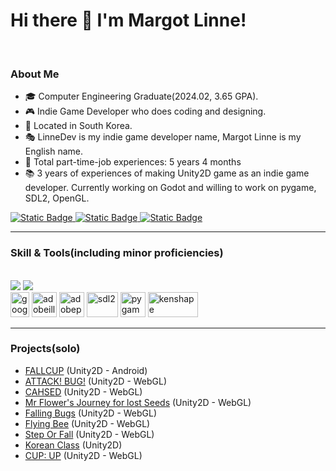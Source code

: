 # Hi there 👋 I'm Margot Linne!
<br>

### About Me
- 🎓 Computer Engineering Graduate(2024.02, 3.65 GPA).
- 🎮 Indie Game Developer who does coding and designing.
- 📍 Located in South Korea.
- 🎭 LinneDev is my indie game developer name, Margot Linne is my English name.
- 💼 Total part-time-job experiences: 5 years 4 months
- 📚 3 years of experiences of making Unity2D game as an indie game developer. Currently working on Godot and willing to work on pygame, SDL2, OpenGL.

<div>
  <a href="mailto:m.linnedev@gmail.com">
    <img alt="Static Badge" src="https://img.shields.io/badge/GMail-0?style=for-the-badge&logo=GMail&color=skyblue">
  </a>
  <a href="https://margotlinne.itch.io/">
    <img alt="Static Badge" src="https://img.shields.io/badge/Itch.io-0?style=for-the-badge&logo=Itch.io&color=beige">
  </a>
  <a href="https://margotlinne.github.io">
    <img alt="Static Badge" src="https://img.shields.io/badge/Portfolio-0?style=for-the-badge&color=red">
  </a>
</div> 

---

### Skill & Tools(including minor proficiencies)

<br>

<img src="https://skillicons.dev/icons?i=c,cpp,cs,python,js,html,css /">
<img src ="https://skillicons.dev/icons?i=unity,godot,androidstudio,github,visualstudio,vscode,mysql /"> 
<div>
  <img src="https://upload.wikimedia.org/wikipedia/commons/thumb/a/ae/Google_Sheets_2020_Logo.svg/1200px-Google_Sheets_2020_Logo.svg.png" alt="googlesheet" height="40" width="30">  
  <img src="https://upload.wikimedia.org/wikipedia/commons/thumb/f/fb/Adobe_Illustrator_CC_icon.svg/2101px-Adobe_Illustrator_CC_icon.svg.png" alt="adobeillustrator" height="40" width="40">
  <img src="https://upload.wikimedia.org/wikipedia/commons/thumb/a/af/Adobe_Photoshop_CC_icon.svg/2101px-Adobe_Photoshop_CC_icon.svg.png" alt="adobephotoshop" height="40" width="40">
  <img src="https://res.cloudinary.com/practicaldev/image/fetch/s--YGxwGvj5--/c_imagga_scale,f_auto,fl_progressive,h_900,q_auto,w_1600/https://thepracticaldev.s3.amazonaws.com/i/9bb71oo62xi7c9d5h1mo.png" alt="sdl2" height="40" width="50">
  <img src="https://user-images.githubusercontent.com/46412508/170405943-e75458ec-6cb4-462e-91ba-43c861a3d6cf.png" alt="pygame" height="40" width="40">
  <img src="https://static1.makeuseofimages.com/wordpress/wp-content/uploads/2021/02/kenshape-logo.png" alt="kenshape" height="40" width="80">

</div>

---

### Projects(solo)

* <a href="https://github.com/margotlinne/Unity2D-FALLCUP">FALLCUP</a> (Unity2D - Android)
* <a href="https://github.com/margotlinne/Unity2D-ATTACKBUG">ATTACK! BUG!</a> (Unity2D - WebGL)
* <a href="https://github.com/margotlinne/Unity2D-CHASED">CAHSED</a> (Unity2D - WebGL)
* <a href="https://github.com/margotlinne/Unity2D-MrFlowersJourney">Mr Flower's Journey for lost Seeds</a> (Unity2D - WebGL)
* <a href="https://github.com/margotlinne/Unity2D-FallingBugs">Falling Bugs</a> (Unity2D - WebGL)
* <a href="https://github.com/margotlinne/Unity2D-FlyingBee">Flying Bee</a> (Unity2D - WebGL)
* <a href="https://github.com/margotlinne/Unity2D-StepOrFall">Step Or Fall</a> (Unity2D - WebGL)
* <a href="https://github.com/margotlinne/Unity2D-KoreanClass">Korean Class</a> (Unity2D)
* <a href="https://github.com/margotlinne/Unity2D-CupUp">CUP: UP</a> (Unity2D - WebGL)
 





<!--
**kookugang/kookugang** is a ✨ _special_ ✨ repository because its `README.md` (this file) appears on your GitHub profile.

Here are some ideas to get you started:

- 🔭 I’m currently working on ...
- 🌱 I’m currently learning ...
- 👯 I’m looking to collaborate on ...
- 🤔 I’m looking for help with ...
- 💬 Ask me about ...
- 📫 How to reach me: ...
- 😄 Pronouns: ...
- ⚡ Fun fact: ...
-->
